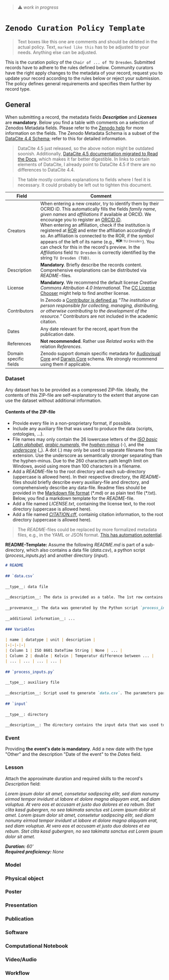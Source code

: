 > :warning: *work in progress*

# `Zenodo Curation Policy Template`

> Text boxes like this one are comments and should be deleted in the actual policy. Text, `marked like this` has to be adjusted to your needs. Anything else can be adjusted.

This is the curation policy of the `Chair of ... of TU Dresden`. Submitted records have to adhere to the rules defined below. Community curators have the right apply changes to the metadata of your record, request you to update your record according to the rules below or reject your submission. The policy defines general requirements and specifies them further by record type.

## General

When submitting a record, the metadata fields ***Description*** and ***Licenses*** are **mandatory**. Below you find a table with comments on a selection of Zenodos Metadata fields. Please refer to the [Zenodo help](https://help.zenodo.org/docs/deposit/describe-records/) for more information on the fields. The Zenodo Metadata Schema is a subset of the [DataCite 4.4 Schema](https://schema.datacite.org/meta/kernel-4.4/); refer to this for detailed information.

> DataCite 4.5 just released, so the above notion might be outdated soonish. Additionally, [DataCite 4.5 documentation migrated to Read the Docs](https://datacite-metadata-schema.readthedocs.io/en/4.5/), which makes it far better digestible. In links to certain elements of DataCite, I already point to DataCite 4.5 if there are no differences to DataCite 4.4.

> The table mostly contains explanations to fields where I feel it is necessary. It could probably be left out to tighten this document.

| Field | Comment |
|-|-|
| Creators | When entering a new creator, try to identify them by their OCRID iD. This automatically fills the fields *family name*, *given names* and *affiliations* if available at ORCID. We encourage you to register an [ORCID iD](https://orcid.org/). <br>When entering an affiliation, check if the institution is registered at [ROR](https://ror.org/) and enter the affiliation accordingly if so. An affiliation is connected to the ROR, if the symbol appears of the left of its name (e.g., <img src="./assets/img/ror.png" alt="Description" style="height:12pt;"/>). You can check for this in the record's preview. In the *Affiliations* field `TU Dresden` is correctly identified by the string `TU Dresden (TUD)`.|
| Description | **Mandatory**. Briefly describe the records content. Comprehensive explanations can be distributed via *README*-files.
| License | **Mandatory**. We recommend the default license *Creative Commons Attribution 4.0 International*. The [CC License Chooser](https://chooser-beta.creativecommons.org/) might help to find another license.
| Contributors | In Zenodo a [Contributor is defined as](https://datacite-metadata-schema.readthedocs.io/en/4.5/properties/contributor/#id1) *"The institution or person responsible for collecting, managing, distributing, or otherwise contributing to the development of the resource."* Contributors are not included in the academic citation.|
| Dates | Any date relevant for the record, apart from the publication date. |
| References | **Not recommended**. Rather use *Related works* with the relation *References*. |
| Domain specific fields | Zenodo support domain specific metadata for [Audiovisual Core](https://ac.tdwg.org/) and [Darwin Core](https://ac.tdwg.org/) schema. We strongly recommend using them if applicable. |

### Dataset

Any dataset has to be provided as a compressed ZIP-file. Ideally, the contents of this ZIP-file are self-explanatory to the extent that anyone can use the dataset without additional information.

#### Contents of the ZIP-file

- Provide every file in a non-proprietary format, if possible.
- Include any auxiliary file that was used to produce the data (scripts, ontologies, ...).
- File names may only contain the 26 lowercase letters of the *[ISO basic Latin alphabet](https://www.wikidata.org/wiki/Q5974462)*, *[arabic numerals](https://www.wikidata.org/wiki/Q29961325)*, the *[hyphen-minus](https://www.wikidata.org/wiki/Q617884)* (-), and the *[underscore](https://www.wikidata.org/wiki/Q11199)* (_). A dot (.) may only be used to separate filename from file extension. Use the underscore as semantically stronger separating than the hyphen-minus. Due to the 260 characters path length limit on Windows, avoid using more than 100 characters in a filename.
- Add a *README*-file to the root directory and each sub-directory (uppercase is allowed here). In their respective directory, the *README*-files should briefly describe every auxiliary-file and directory, and comprehensively describe any data-file. Readme files should be provided in the [Markdown file format](https://daringfireball.net/projects/markdown/basics) (\*.md) or as plain text file (\*.txt). Below, you find a markdown template for the *README*-file.
- Add a file named *LICENSE.txt*, containing the license text, to the root directory (uppercase is allowed here).
- Add a file named *[CITATION.cff](https://citation-file-format.github.io/)*, containig citation information, to the root directory (uppercase is allowed here).

> The *README*-files could be replaced by more formalized metadata files, e.g., in the YAML or JSON format. [This has automation potential](https://zenodo.org/records/10069113).

**README-Template:** Assume the following *README.md* is part of a sub-directory, which also contains a data file (*data.csv*), a python script (*process_inputs.py*) and another directory (*input*).

```md
# README

## `data.csv`

__type__: data file

__description__: The data is provided as a table. The 1st row contains the column names; the columns are described in the variables section. Empty cells are identified with *null*. The table describes ... 

__provenance__: The data was generated by the Python script `process_inputs.py` with the paramters param1 = ... and param2 = ..., and the input data form the `input` directory.

__additional information__: ...

### Variables

| name | datatype | unit | description |
|-|-|-|-|
| Column 1 | ISO 8601 DateTime String | None | ... | 
| Column 2 | double | Kelvin | Temperatur difference between ... |
| ... | ... | ... | ... |

## `process_inputs.py`

__type__: auxiliary file

__description__: Script used to generate `data.csv`. The parameters param1 and param2 control ...

## `input`

__type__: directory

__description__: The directory contains the input data that was used to generate `data.csv`.
```

### Event

Providing **the event's date is mandatory**. Add a new date with the type "Other" and the description "Date of the event" to the *Dates* field.

### Lesson

Attach the approximate duration and required skills to the record's *Description* field:

*Lorem ipsum dolor sit amet, consetetur sadipscing elitr, sed diam nonumy eirmod tempor invidunt ut labore et dolore magna aliquyam erat, sed diam voluptua. At vero eos et accusam et justo duo dolores et ea rebum. Stet clita kasd gubergren, no sea takimata sanctus est Lorem ipsum dolor sit amet. Lorem ipsum dolor sit amet, consetetur sadipscing elitr, sed diam nonumy eirmod tempor invidunt ut labore et dolore magna aliquyam erat, sed diam voluptua. At vero eos et accusam et justo duo dolores et ea rebum. Stet clita kasd gubergren, no sea takimata sanctus est Lorem ipsum dolor sit amet.*

***Duration:** 60' <br>
**Required proficiency:** None*

### Model

### Physical object

### Poster

### Presentation

### Publication

### Software

### Computational Notebook

### Video/Audio

### Workflow